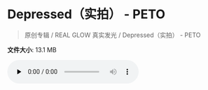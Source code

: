 # Depressed（实拍） - PETO

> 原创专辑 / REAL GLOW 真实发光 / Depressed（实拍） - PETO

**文件大小**: 13.1 MB

<audio preload="none" controls><source src="https://file.hsyhx.top/archive/原创专辑/REAL GLOW 真实发光/Depressed（实拍） - PETO.flac" type="audio/mpeg">🤔 您的浏览器不支持此音频格式</audio>